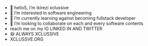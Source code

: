 - 👋 helloS, I’m  ikirezi xclussive 
- 👀 I’m interested in software engineering
- 🌱 I’m currently learning against becoming fullstack developer
- 💞️ I’m looking to collaborate on each and every software contents
-  reach me on my IG LINKED IN AND TWITTER
- 😄 ALWAYS XCLUSSIVE
- XCLUSSVE.ORG
